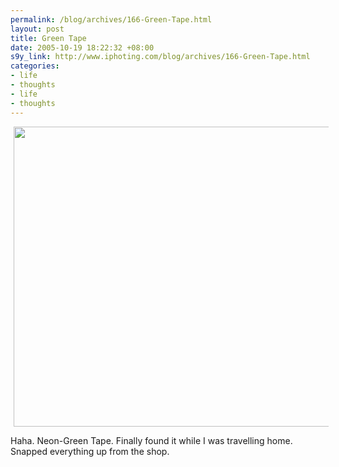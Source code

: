 ```yaml
--- 
permalink: /blog/archives/166-Green-Tape.html
layout: post
title: Green Tape
date: 2005-10-19 18:22:32 +08:00
s9y_link: http://www.iphoting.com/blog/archives/166-Green-Tape.html
categories: 
- life
- thoughts
- life
- thoughts
---
```

<p class="whiteline"><p><img width='640' height='480' border='0' hspace='5' src='http://static-s3.iphoting.com/blog/uploads/Life/Green-Tape.jpg' alt='' /></p>
</p><p class="break"><p>Haha. Neon-Green Tape. Finally found it while I was travelling home. Snapped everything up from the shop.</p></p>
